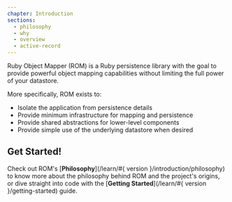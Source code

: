 ```yaml
---
chapter: Introduction
sections:
  - philosophy
  - why
  - overview
  - active-record
---
```


Ruby Object Mapper (ROM) is a Ruby persistence library with the goal to provide
powerful object mapping capabilities without limiting the full power of your
datastore.

More specifically, ROM exists to:

* Isolate the application from persistence details
* Provide minimum infrastructure for mapping and persistence
* Provide shared abstractions for lower-level components
* Provide simple use of the underlying datastore when desired

## Get Started!

Check out ROM's [**Philosophy**](/learn/#{ version }/introduction/philosophy) to know more
about the philosophy behind ROM and the project's origins, or dive straight into
code with the [**Getting Started**](/learn/#{ version }/getting-started) guide.
